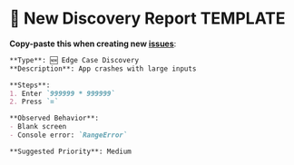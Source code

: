# 🐞 New Discovery Report TEMPLATE
**Copy-paste this when creating new [issues](https://github.com/PLP-Database-DEPT/swt-01/issues)**:

```markdown
**Type**: 🆕 Edge Case Discovery  
**Description**: App crashes with large inputs  

**Steps**:  
1. Enter `999999 * 999999`  
2. Press `=`  

**Observed Behavior**:  
- Blank screen  
- Console error: `RangeError`  

**Suggested Priority**: Medium  
